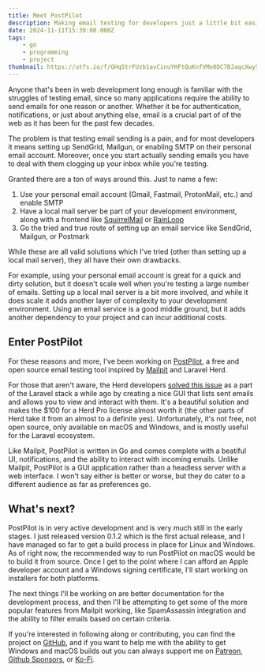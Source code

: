 ```yaml
---
title: Meet PostPilot
description: Making email testing for developers just a little bit easier, and a whole lot prettier
date: 2024-11-11T15:39:00.000Z
tags:
    - go
    - programming
    - project
thumbnail: https://utfs.io/f/GHqStrFUzb1avCinuYHFtQuKnfVMo0DC7BJaqcXwy5284bYs
---
```


Anyone that's been in web development long enough is familiar with the struggles of testing email, since so many applications require the ability to send emails for one reason or another. Whether it be for authentication, notifications, or just about anything else, email is a crucial part of of the web as it has been for the past few decades.

The problem is that testing email sending is a pain, and for most developers it means setting up SendGrid, Mailgun, or enabling SMTP on their personal email account. Moreover, once you start actually sending emails you have to deal with them clogging up your inbox while you're testing.

Granted there are a ton of ways around this. Just to name a few:

1. Use your personal email account (Gmail, Fastmail, ProtonMail, etc.) and enable SMTP
2. Have a local mail server be part of your development environment, along with a frontend like [SquirrelMail](https://squirrelmail.org/) or [RainLoop](https://rainloop.net/)
3. Go the tried and true route of setting up an email service like SendGrid, Mailgun, or Postmark

While these are all valid solutions which I've tried (other than setting up a local mail server), they all have their own drawbacks.

For example, using your personal email account is great for a quick and dirty solution, but it doesn't scale well when you're testing a large number of emails. Setting up a local mail server is a bit more involved, and while it does scale it adds another layer of complexity to your development environment. Using an email service is a good middle ground, but it adds another dependency to your project and can incur additional costs.

## Enter PostPilot

For these reasons and more, I've been working on [PostPilot](https://postpilot.watzon.tech), a free and open source email testing tool inspired by [Mailpit](https://github.com/axllent/mailpit) and Laravel Herd.

For those that aren't aware, the Herd developers [solved this issue](https://herd.laravel.com/docs/1/herd-pro/mail) as a part of the Laravel stack a while ago by creating a nice GUI that lists sent emails and allows you to view and interact with them. It's a beautiful solution and makes the $100 for a Herd Pro license almost worth it (the other parts of Herd take it from an almost to a definite yes). Unfortunately, it's not free, not open source, only available on macOS and Windows, and is mostly useful for the Laravel ecosystem.

Like Mailpit, PostPilot is written in Go and comes complete with a beatiful UI, notifications, and the ability to interact with incoming emails. Unlike Mailpit, PostPilot is a GUI application rather than a headless server with a web interface. I won't say either is better or worse, but they do cater to a different audience as far as preferences go.

## What's next?

PostPilot is in very active development and is very much still in the early stages. I just released version 0.1.2 which is the first actual release, and I have managed so far to get a build process in place for Linux and Windows. As of right now, the recommended way to run PostPilot on macOS would be to build it from source. Once I get to the point where I can afford an Apple developer account and a Windows signing certificate, I'll start working on installers for both platforms.

The next things I'll be working on are better documentation for the development process, and then I'll be attempting to get some of the more popular features from Mailpit working, like SpamAssassin integration and the ability to filter emails based on certain criteria.

If you're interested in following along or contributing, you can find the project on [GitHub](https://github.com/watzon/postpilot), and if you want to help me with the ability to get Windows and macOS builds out you can always support me on [Patreon](https://patreon.com/watzon), [Github Sponsors](https://github.com/sponsors/watzon), or [Ko-Fi](https://ko-fi.com/watzon).